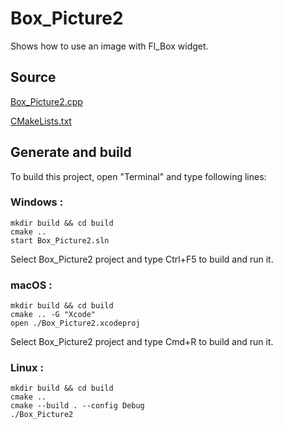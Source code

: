 # Box_Picture2

Shows how to use an image with Fl_Box widget.

## Source

[Box_Picture2.cpp](Box_Picture2.cpp)

[CMakeLists.txt](CMakeLists.txt)

## Generate and build

To build this project, open "Terminal" and type following lines:

### Windows :

``` shell
mkdir build && cd build
cmake .. 
start Box_Picture2.sln
```

Select Box_Picture2 project and type Ctrl+F5 to build and run it.

### macOS :

``` shell
mkdir build && cd build
cmake .. -G "Xcode"
open ./Box_Picture2.xcodeproj
```

Select Box_Picture2 project and type Cmd+R to build and run it.

### Linux :

``` shell
mkdir build && cd build
cmake .. 
cmake --build . --config Debug
./Box_Picture2
```

